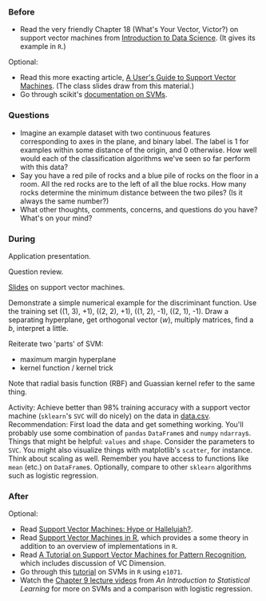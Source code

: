 ### Before

 * Read the very friendly Chapter 18 (What's Your Vector, Victor?) on support vector machines from [Introduction to Data Science](http://jsresearch.net/). (It gives its example in `R`.)

Optional:

* Read this more exacting article, [A User's Guide to Support Vector Machines](http://pyml.sourceforge.net/doc/howto.pdf). (The class slides draw from this material.)
* Go through scikit's [documentation on SVMs](http://scikit-learn.org/dev/modules/svm.html).


### Questions

 * Imagine an example dataset with two continuous features corresponding to axes in the plane, and binary label. The label is 1 for examples within some distance of the origin, and 0 otherwise. How well would each of the classification algorithms we've seen so far perform with this data?
 * Say you have a red pile of rocks and a blue pile of rocks on the floor in a room. All the red rocks are to the left of all the blue rocks. How many rocks determine the minimum distance between the two piles? (Is it always the same number?)
 * What other thoughts, comments, concerns, and questions do you have? What's on your mind?


### During

Application presentation.

Question review.

[Slides](slides.pdf) on support vector machines.

Demonstrate a simple numerical example for the discriminant function. Use the training set ((1, 3), +1), ((2, 2), +1), ((1, 2), -1), ((2, 1), -1). Draw a separating hyperplane, get orthogonal vector (_w_), multiply matrices, find a _b_, interpret a little.

Reiterate two 'parts' of SVM:
 * maximum margin hyperplane
 * kernel function / kernel trick

Note that radial basis function (RBF) and Guassian kernel refer to the same thing.

Activity: Achieve better than 98% training accuracy with a support vector machine (`sklearn`'s `SVC` will do nicely) on the data in [data.csv](data.csv). Recommendation: First load the data and get something working. You'll probably use some combination of `pandas` `DataFrame`s and `numpy` `ndarray`s. Things that might be helpful: `values` and `shape`. Consider the parameters to `SVC`. You might also visualize things with matplotlib's `scatter`, for instance. Think about scaling as well. Remember you have access to functions like `mean` (etc.) on `DataFrame`s. Optionally, compare to other `sklearn` algorithms such as logistic regression.


### After

Optional:

 * Read [Support Vector Machines: Hype or Hallelujah?](http://www.bioconductor.org/help/course-materials/2008/BioC2008/labs/ml/ML1.pdf).
 * Read [Support Vector Machines in R](http://www.jstatsoft.org/v15/i09/paper), which provides a some theory in addition to an overview of implementations in `R`.
 * Read [A Tutorial on Support Vector Machines for Pattern
Recognition](https://web.archive.org/web/20120105072605/http://www.umiacs.umd.edu/~joseph/support-vector-machines4.pdf), which includes discussion of VC Dimension.
 * Go through this [tutorial](http://www.louisaslett.com/Courses/Data_Mining/ST4003-Lab7-Introduction_to_Support_Vector_Machines.pdf) on SVMs in `R` using `e1071`.
 * Watch the [Chapter 9 lecture videos](http://www.dataschool.io/15-hours-of-expert-machine-learning-videos/) from *An Introduction to Statistical Learning* for more on SVMs and a comparison with logistic regression.
